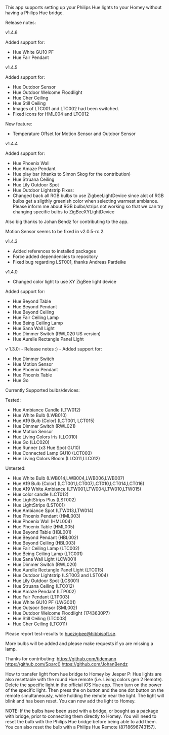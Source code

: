This app supports setting up your Philips Hue lights to your Homey without having a Philips Hue bridge.

Release notes:

v1.4.6

Added support for:
- Hue White GU10 PF
- Hue Fair Pendant

v1.4.5

Added support for:
- Hue Outdoor Sensor
- Hue Outdoor Welcome Floodlight 
- Hue Cher Ceiling
- Hue Still Ceiling
- Images of LTC001 and LTC002 had been switched.
- Fixed icons for HML004 and LTC012

New feature:
- Temperature Offset for Motion Sensor and Outdoor Sensor

v1.4.4

Added support for:
- Hue Phoenix Wall
- Hue Amaze Pendant
- Hue play bar (thanks to Simon Skog for the contribution)
- Hue Struana Ceiling
- Hue Lily Outdoor Spot
- Hue Outdoor Lightstrip
Fixes:
- Changed back all RGB bulbs to use ZigbeeLightDevice since alot of RGB bulbs get a sligthly greenish color when selecting warmest ambiance. Please inform me about RGB bulbs/strips not working so that we can try changing specific bulbs to ZigBeeXYLightDevice

Also big thanks to Johan Bendz for contributing to the app.

Motion Sensor seems to be fixed in v2.0.5-rc.2.

v1.4.3

- Added references to installed packages
- Force added dependencies to repository
- Fixed bug regarding LST001, thanks Andreas Pardeike

v1.4.0

- Changed color light to use XY ZigBee light device

Added support for:

- Hue Beyond Table
- Hue Beyond Pendant
- Hue Beyond Ceiling
- Hue Fair Ceiling Lamp
- Hue Being Ceiling Lamp
- Hue Sana Wall Light
- Hue Dimmer Switch (RWL020 US version)
- Hue Aurelle Rectangle Panel Light

v 1.3.0: - Release notes :) - Added support for:

- Hue Dimmer Switch
- Hue Motion Sensor
- Hue Phoenix Pendant
- Hue Phoenix Table
- Hue Go

Currently Supported bulbs/devices:

Tested:

- Hue Ambiance Candle (LTW012)
- Hue White Bulb (LWB010)
- Hue A19 Bulb (Color) (LCT001, LCT015)
- Hue Dimmer Switch (RWL021)
- Hue Motion Sensor
- Hue Living Colors Iris (LLC010)
- Hue Go (LLC020)
- Hue Runner (x3 Hue Spot GU10)
- Hue Connected Lamp GU10 (LCT003)
- Hue Living Colors Bloom (LLC011,LLC012)

Untested:

- Hue White Bulb (LWB014,LWB004,LWB006,LWB007)
- Hue A19 Bulb (Color) (LCT001,LCT007,LCT010,LCT014,LCT016)
- Hue A19 White Ambiance (LTW001,LTW004,LTW010,LTW015)
- Hue color candle (LCT012)
- Hue LightStrips Plus (LST002)
- Hue LightStrips (LST001)
- Hue Ambiance Spot (LTW013,LTW014)
- Hue Phoenix Pendant (HML003)
- Hue Phoenix Wall (HML004)
- Hue Phoenix Table (HML005)
- Hue Beyond Table (HBL001)
- Hue Beyond Pendant (HBL002)
- Hue Beyond Ceiling (HBL003)
- Hue Fair Ceiling Lamp (LTC002)
- Hue Being Ceiling Lamp (LTC001)
- Hue Sana Wall Light (LCW001)
- Hue Dimmer Switch (RWL020)
- Hue Aurelle Rectangle Panel Light (LTC015)
- Hue Outdoor Lightstrip (LST003 and LST004)
- Hue Lily Outdoor Spot (LCS001)
- Hue Struana Ceiling (LTC012)
- Hue Amaze Pendant (LTP002)
- Hue Fair Pendant (LTP003)
- Hue White GU10 PF (LWG001)
- Hue Outsoor Sensor (SML002)
- Hue Outdoor Welcome Floodlight (1743630P7)
- Hue Still Ceiling (LTC003)
- Hue Cher Ceiling (LTC011)

Please report test-results to huezigbee@hibbisoft.se.

More bulbs will be added and please make requests if yo are missing a lamp.

Thanks for contributing:
https://github.com/tidemann
https://github.com/Sparc0
https://github.com/JohanBendz

How to transfer light from hue bridge to Homey by Jesper P:
Hue lights are also resettable with the round Hue remote (i.e. Living colors gen 2 Remote).
Delete the specific light in the official iOS Hue app. Then turn on the power of the specific light. Then press the on button and the one dot button on the remote simultaneously, while holding the remote near the light. The light will blink and has been reset. You can now add the light to Homey.

NOTE: If the bulbs have been used with a bridge, or bought as a package with bridge, prior to connecting them directly to Homey. You will need to reset the bulb with the Philips Hue bridge before being able to add them. You can also reset the bulb with a Philips Hue Remote (8718696743157).
